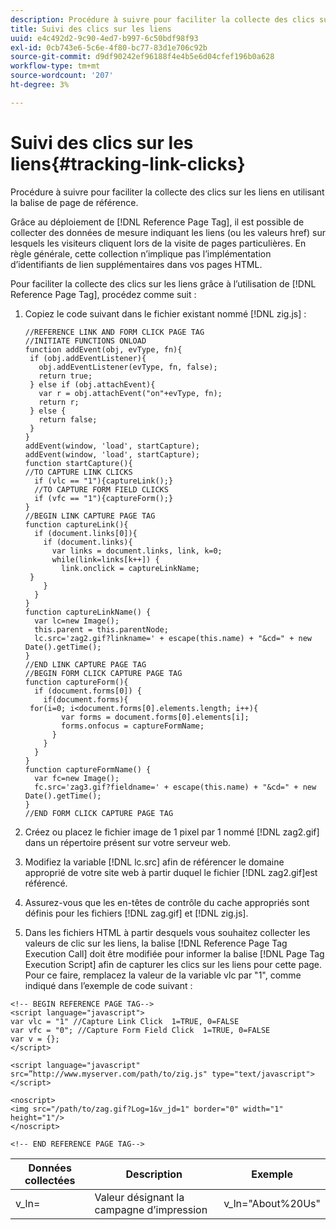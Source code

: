 ```yaml
---
description: Procédure à suivre pour faciliter la collecte des clics sur les liens en utilisant la balise de page de référence.
title: Suivi des clics sur les liens
uuid: e4c492d2-9c90-4ed7-b997-6c50bdf98f93
exl-id: 0cb743e6-5c6e-4f80-bc77-83d1e706c92b
source-git-commit: d9df90242ef96188f4e4b5e6d04cfef196b0a628
workflow-type: tm+mt
source-wordcount: '207'
ht-degree: 3%

---
```


# Suivi des clics sur les liens{#tracking-link-clicks}

Procédure à suivre pour faciliter la collecte des clics sur les liens en utilisant la balise de page de référence.

Grâce au déploiement de [!DNL Reference Page Tag], il est possible de collecter des données de mesure indiquant les liens (ou les valeurs href) sur lesquels les visiteurs cliquent lors de la visite de pages particulières. En règle générale, cette collection n’implique pas l’implémentation d’identifiants de lien supplémentaires dans vos pages HTML.

Pour faciliter la collecte des clics sur les liens grâce à l’utilisation de [!DNL Reference Page Tag], procédez comme suit :

1. Copiez le code suivant dans le fichier existant nommé [!DNL zig.js] :

   ```
   //REFERENCE LINK AND FORM CLICK PAGE TAG 
   //INITIATE FUNCTIONS ONLOAD 
   function addEvent(obj, evType, fn){  
    if (obj.addEventListener){  
      obj.addEventListener(evType, fn, false);  
      return true;  
    } else if (obj.attachEvent){  
      var r = obj.attachEvent("on"+evType, fn);  
      return r;  
    } else {  
      return false;  
    }  
   } 
   addEvent(window, 'load', startCapture); 
   addEvent(window, 'load', startCapture); 
   function startCapture(){ 
   //TO CAPTURE LINK CLICKS 
     if (vlc == "1"){captureLink();} 
     //TO CAPTURE FORM FIELD CLICKS 
     if (vfc == "1"){captureForm();} 
   } 
   //BEGIN LINK CAPTURE PAGE TAG 
   function captureLink(){ 
     if (document.links[0]){ 
       if (document.links){ 
         var links = document.links, link, k=0; 
         while(link=links[k++]) { 
           link.onclick = captureLinkName; 
    } 
       } 
     } 
   } 
   function captureLinkName() { 
     var lc=new Image(); 
     this.parent = this.parentNode; 
     lc.src='zag2.gif?linkname=' + escape(this.name) + "&cd=" + new Date().getTime(); 
   } 
   //END LINK CAPTURE PAGE TAG 
   //BEGIN FORM CLICK CAPTURE PAGE TAG 
   function captureForm(){ 
     if (document.forms[0]) { 
       if(document.forms){ 
    for(i=0; i<document.forms[0].elements.length; i++){ 
           var forms = document.forms[0].elements[i]; 
           forms.onfocus = captureFormName; 
         } 
       } 
     } 
   } 
   function captureFormName() { 
     var fc=new Image(); 
     fc.src='zag3.gif?fieldname=' + escape(this.name) + "&cd=" + new Date().getTime(); 
   } 
   //END FORM CLICK CAPTURE PAGE TAG
   ```

1. Créez ou placez le fichier image de 1 pixel par 1 nommé [!DNL zag2.gif] dans un répertoire présent sur votre serveur web.
1. Modifiez la variable [!DNL lc.src] afin de référencer le domaine approprié de votre site web à partir duquel le fichier [!DNL zag2.gif]est référencé.

1. Assurez-vous que les en-têtes de contrôle du cache appropriés sont définis pour les fichiers [!DNL zag.gif] et [!DNL zig.js].

1. Dans les fichiers HTML à partir desquels vous souhaitez collecter les valeurs de clic sur les liens, la balise [!DNL Reference Page Tag Execution Call] doit être modifiée pour informer la balise [!DNL Page Tag Execution Script] afin de capturer les clics sur les liens pour cette page. Pour ce faire, remplacez la valeur de la variable vlc par &quot;1&quot;, comme indiqué dans l’exemple de code suivant :

```
<!-- BEGIN REFERENCE PAGE TAG--> 
<script language="javascript"> 
var vlc = "1" //Capture Link Click  1=TRUE, 0=FALSE 
var vfc = "0"; //Capture Form Field Click  1=TRUE, 0=FALSE 
var v = {}; 
</script> 
 
<script language="javascript" src=”http://www.myserver.com/path/to/zig.js" type="text/javascript"></script> 
 
<noscript> 
<img src="/path/to/zag.gif?Log=1&v_jd=1" border="0" width="1" height="1"/> 
</noscript> 
 
<!-- END REFERENCE PAGE TAG-->
```

| Données collectées | Description | Exemple |
|---|---|---|
| v_ln= | Valeur désignant la campagne d’impression | v_ln=&quot;About%20Us&quot; |
